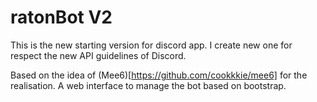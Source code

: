 # ratonBot V2

This is the new starting version for discord app.
I create new one for respect the new API guidelines of Discord.

Based on the idea of (Mee6)[https://github.com/cookkkie/mee6] for the realisation.
A web interface to manage the bot based on bootstrap.